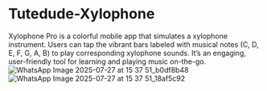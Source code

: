 # Tutedude-Xylophone
Xylophone Pro is a colorful mobile app that simulates a xylophone instrument. Users can tap the vibrant bars labeled with musical notes (C, D, E, F, G, A, B) to play corresponding xylophone sounds. It’s an engaging, user-friendly tool for learning and playing music on-the-go.
![WhatsApp Image 2025-07-27 at 15 37 51_b0df8b48](https://github.com/user-attachments/assets/d468a368-ffb6-4df2-a07b-d53d2392a5f4)
![WhatsApp Image 2025-07-27 at 15 37 51_18af5c92](https://github.com/user-attachments/assets/ae112b27-726f-41a2-983f-a870595f7bfa)
